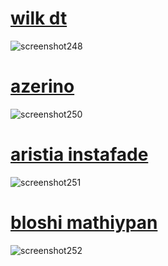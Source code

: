  # [wilk dt](https://cdn.discordapp.com/attachments/1035667154781085828/1165777095218188348/WWW.osk?ex=65481586&is=6535a086&hm=00dec9e1c086515fae321afca06d7fdbfee5711b96428765c70de2a84ae2f372&)
 ![screenshot248](https://github.com/bloshiowo/skins/assets/68192018/9650cd5d-ea10-4bdd-9ab9-b5aa90125338)
 # [azerino](https://cdn.discordapp.com/attachments/1035667154781085828/1165777785441230933/azerinoxd.osk?ex=6548162b&is=6535a12b&hm=535f664d3cab9e7adca14bc48c1e0cb553ac67d0bfdbd82b0b13c7f607f2eb56&)
 ![screenshot250](https://github.com/bloshiowo/skins/assets/68192018/a4cf10e0-8fcc-46f4-a1ae-c4bd5498c879)
 # [aristia instafade](https://cdn.discordapp.com/attachments/1035667154781085828/1165778037539876864/Aristia_-_instafade.osk?ex=65481667&is=6535a167&hm=79a3fc0e87999ad20721a9faf86069e5256f649d66f0d86f35b243174ed3bd1c&)
 ![screenshot251](https://github.com/bloshiowo/skins/assets/68192018/87e51a01-37d3-4284-b01d-4cf38b02cb6d)
 # [bloshi mathiypan](https://cdn.discordapp.com/attachments/1035667154781085828/1165778406500208650/mathi_whypan_Veron_edit.osk?ex=654816bf&is=6535a1bf&hm=6d501b63b06aa8a7bedce50fd42af89ea51758c1f7aca6d53215fd88faaff746&)
 ![screenshot252](https://github.com/bloshiowo/skins/assets/68192018/b2f40499-df59-4cee-957e-7651b2cef8df)
